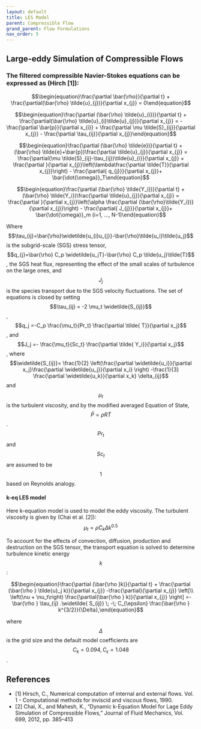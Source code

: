 ```yaml
---
layout: default
title: LES Model
parent: Compressible Flow 
grand_parent: Flow Formulations
nav_order: 5
---
```

## Large-eddy Simulation of Compressible Flows

### The filtered compressible Navier-Stokes equations can be expressed as (Hirch [1]):

$$\begin{equation}\frac{\partial \bar{\rho}}{\partial t} + \frac{\partial(\bar{\rho} \tilde{u}_{j})}{\partial x_{j}} = 0\end{equation}$$

$$\begin{equation}\frac{\partial (\bar{\rho} \tilde{u}_{i})}{\partial t} + \frac{\partial(\bar{\rho} \tilde{u}_{i}\tilde{u}_{j})}{\partial x_{j}} = -\frac{\partial \bar{p}}{\partial x_{i}} + \frac{\partial \mu \tilde{S}_{ij}}{\partial x_{j}} -
 \frac{\partial \tau_{ij}}{\partial x_{j}}\end{equation}$$

$$\begin{equation}\frac{\partial (\bar{\rho} \tilde{e})}{\partial t} + (\bar{\rho} \tilde{e}+\bar{p})\frac{\partial \tilde{u}_{j}}{\partial x_{j}} = \frac{\partial(\mu \tilde{S}_{ij}-\tau_{ij})\tilde{u}_{i}}{\partial x_{j}} + \frac{\partial }{\partial x_{j}}\left(\lambda\frac{\partial \tilde{T}}{\partial x_{j}}\right) - \frac{\partial{ q_{j}}}{\partial x_{j}}+ \bar{\dot{\omega}}_T\end{equation}$$

$$\begin{equation}\frac{\partial (\bar{\rho} \tilde{Y_i})}{\partial t} + (\bar{\rho} \tilde{Y_i})\frac{\partial \tilde{u}_{j}}{\partial x_{j}} = \frac{\partial }{\partial x_{j}}\left(\alpha \frac{\partial (\bar{\rho}\tilde{Y_i})}{\partial x_{j}}\right) - \frac{\partial{ J_{j}}}{\partial x_{j}}+ \bar{\dot{\omega}}_m    (i=1, ..., N-1)\end{equation}$$


Where $$\tau_{ij}=\bar{\rho}\widetilde{u_{i}u_{j}}-\bar{\rho}\tilde{u_i}\tilde{u_j}$$ is the subgrid-scale (SGS) stress tensor, $$q_{j}=\bar{\rho} C_p \widetilde{u_jT}-\bar{\rho} C_p \tilde{u_j}\tilde{T}$$, the SGS heat flux, representing the effect of the small scales of turbulence on the large ones, and $$J_j$$ is the species transport due to the SGS velocity fluctuations. The set of equations is closed by setting $$\tau_{ij} = -2 \mu_t \widetilde{S_{ij}}$$, $$q_j =-C_p \frac{\mu_t}{Pr_t} \frac{\partial \tilde{ T}}{\partial x_j}$$, and $$J_j =- \frac{\mu_t}{Sc_t} \frac{\partial \tilde{ Y_i}}{\partial x_j}$$, where $$\widetilde{S_{ij}}= \frac{1}{2} \left(\frac{\partial \widetilde{u_i}}{\partial x_j}\frac{\partial \widetilde{u_j}}{\partial x_i} \right) -\frac{1}{3} \frac{\partial \widetilde{u_k}}{\partial x_k} \delta_{ij}$$ and $$\mu_t$$ is the turbulent viscosity, and by the modified averaged Equation of State, $$\bar{P}= \bar{\rho} R \tilde{T}$$. $$Pr_t$$ and $$Sc_t$$ are assumed to be $$1$$ based on Reynolds analogy.
                
#### k-eq LES model
              
Here k-equation model is used to model the eddy viscosity. The turbulent viscosity is given by (Chai et al. [2]):
$$\mu_t = \bar{\rho} C_k \Delta k^{0.5}$$

To account for the effects of convection, diffusion, production and destruction on the SGS tensor, the transport equation is solved to determine turbulence kinetic 
energy $$k$$:


$$\begin{equation}\frac{\partial (\bar{\rho }k)}{\partial t} + \frac{\partial (\bar{\rho } \tilde{u}_j k)}{\partial x_{j}} -\frac{\partial}{\partial x_{j}} \left[\\
\left(\nu + \nu_t\right) \frac{\partial(\bar{\rho } k)}{\partial x_{j}} \right] =-\bar{\rho } \tau_{ij} .\widetilde{ S_{ij}} \; -\; C_{\epsilon} \frac{\bar{\rho } k^{3/2}}{\Delta},\end{equation}$$

where $$\Delta$$ is the grid size and the default model coefficients are $$ C_k=0.094, C_\epsilon =1.048$$.

## References
- [1] Hirsch, C., Numerical computation of internal and external flows. Vol. 1 - Computational methods for inviscid and viscous
flows, 1990.
- [2] Chai, X., and Mahesh, K., “Dynamic k-Equation Model for Lage Eddy Simulation of Compressible Flows,” Journal of Fluid
Mechanics, Vol. 699, 2012, pp. 385–413
